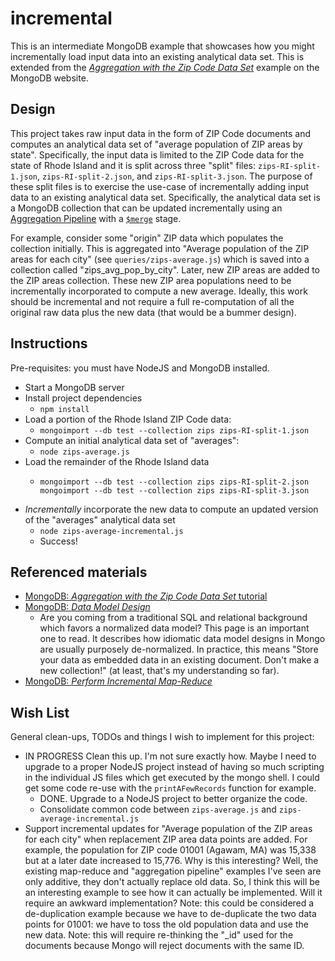 # incremental

This is an intermediate MongoDB example that showcases how you might incrementally load input data into an existing
analytical data set. This is extended from the [*Aggregation with the Zip Code Data Set*](https://docs.mongodb.com/manual/tutorial/aggregation-zip-code-data-set/)
example on the MongoDB website.

## Design

This project takes raw input data in the form of ZIP Code documents and computes an analytical data set of "average
population of ZIP areas by state". Specifically, the input data is limited to the ZIP Code data for the state of Rhode Island
and it is split across three "split" files: `zips-RI-split-1.json`, `zips-RI-split-2.json`, and `zips-RI-split-3.json`.
The purpose of these split files is to exercise the use-case of incrementally adding input data to an existing analytical
data set. Specifically, the analytical data set is a MongoDB collection that can be updated incrementally using an [Aggregation Pipeline](https://docs.mongodb.com/manual/core/aggregation-pipeline/)
with a [`$merge`](https://docs.mongodb.com/manual/reference/operator/aggregation/merge/#pipe._S_merge) stage.

For example, consider some "origin" ZIP data which populates the collection initially. This is aggregated into "Average
population of the ZIP areas for each city" (see `queries/zips-average.js`) which is saved into a collection called "zips_avg_pop_by_city".
Later, new ZIP areas are added to the ZIP areas collection. These new ZIP area populations need to be incrementally
incorporated to compute a new average. Ideally, this work should be incremental and not require a full re-computation
of all the original raw data plus the new data (that would be a bummer design).

## Instructions

Pre-requisites: you must have NodeJS and MongoDB installed. 

* Start a MongoDB server
* Install project dependencies
  * `npm install`
* Load a portion of the Rhode Island ZIP Code data:
  * `mongoimport --db test --collection zips zips-RI-split-1.json`
* Compute an initial analytical data set of "averages":
  * `node zips-average.js`
* Load the remainder of the Rhode Island data
  * ```
    mongoimport --db test --collection zips zips-RI-split-2.json
    mongoimport --db test --collection zips zips-RI-split-3.json
    ```
* *Incrementally* incorporate the new data to compute an updated version of the "averages" analytical data set
  * `node zips-average-incremental.js`
  * Success!

## Referenced materials

* [MongoDB: *Aggregation with the Zip Code Data Set* tutorial](https://docs.mongodb.com/manual/tutorial/aggregation-zip-code-data-set/)
* [MongoDB: *Data Model Design*](https://docs.mongodb.com/manual/core/data-model-design)
    * Are you coming from a traditional SQL and relational background which favors a normalized data model? This page is
      an important one to read. It describes how idiomatic data model designs in Mongo are usually purposely de-normalized.
      In practice, this means "Store your data as embedded data in an existing document. Don't make a new collection!" (at
      least, that's my understanding so far).
* [MongoDB: *Perform Incremental Map-Reduce*](https://docs.mongodb.com/manual/tutorial/perform-incremental-map-reduce/)

## Wish List

General clean-ups, TODOs and things I wish to implement for this project:

* IN PROGRESS Clean this up. I'm not sure exactly how. Maybe I need to upgrade to a proper NodeJS project instead of having so much
  scripting in the individual JS files which get executed by the mongo shell. I could get some code re-use with the `printAFewRecords`
  function for example.
  * DONE. Upgrade to a NodeJS project to better organize the code.
  * Consolidate common code between `zips-average.js` and `zips-average-incremental.js`
* Support incremental updates for "Average population of the ZIP areas for each city" when replacement ZIP area
  data points are added. For example, the population for ZIP code 01001 (Agawam, MA) was 15,338 but at a later date increased
  to 15,776. Why is this interesting? Well, the existing map-reduce and "aggregation pipeline" examples I've seen are only
  additive, they don't actually replace old data. So, I think this will be an interesting example to see how it can actually
  be implemented. Will it require an awkward implementation? Note: this could be considered a de-duplication example because we have
  to de-duplicate the two data points for 01001: we have to toss the old population data and use the new data. Note: this
  will require re-thinking the "_id" used for the documents because Mongo will reject documents with the same ID. 
